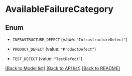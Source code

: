 # AvailableFailureCategory

## Enum


* `INFRASTRUCTURE_DEFECT` (value: `"InfrastructureDefect"`)

* `PRODUCT_DEFECT` (value: `"ProductDefect"`)

* `TEST_DEFECT` (value: `"TestDefect"`)


[[Back to Model list]](../README.md#documentation-for-models) [[Back to API list]](../README.md#documentation-for-api-endpoints) [[Back to README]](../README.md)


